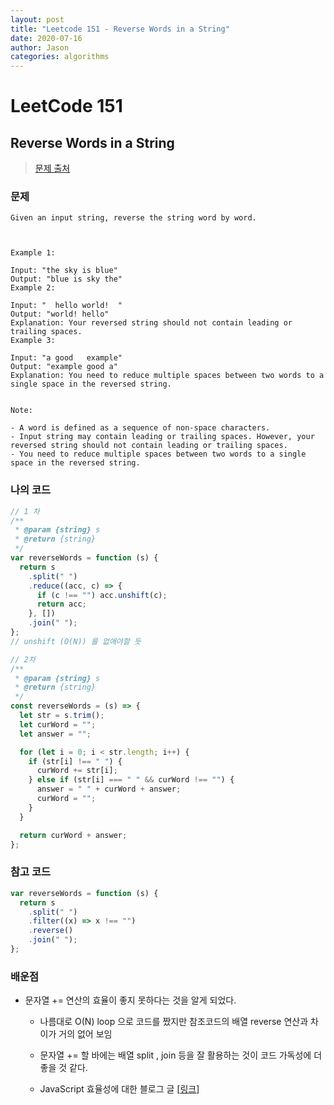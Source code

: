 ```yaml
---
layout: post
title: "Leetcode 151 - Reverse Words in a String"
date: 2020-07-16
author: Jason
categories: algorithms
---
```


# LeetCode 151

## Reverse Words in a String

> [문제 출처](https://leetcode.com/problems/reverse-words-in-a-string/)

### 문제

```
Given an input string, reverse the string word by word.



Example 1:

Input: "the sky is blue"
Output: "blue is sky the"
Example 2:

Input: "  hello world!  "
Output: "world! hello"
Explanation: Your reversed string should not contain leading or trailing spaces.
Example 3:

Input: "a good   example"
Output: "example good a"
Explanation: You need to reduce multiple spaces between two words to a single space in the reversed string.


Note:

- A word is defined as a sequence of non-space characters.
- Input string may contain leading or trailing spaces. However, your reversed string should not contain leading or trailing spaces.
- You need to reduce multiple spaces between two words to a single space in the reversed string.
```

### 나의 코드

```javascript
// 1 차
/**
 * @param {string} s
 * @return {string}
 */
var reverseWords = function (s) {
  return s
    .split(" ")
    .reduce((acc, c) => {
      if (c !== "") acc.unshift(c);
      return acc;
    }, [])
    .join(" ");
};
// unshift (O(N)) 를 없애야할 듯

// 2차
/**
 * @param {string} s
 * @return {string}
 */
const reverseWords = (s) => {
  let str = s.trim();
  let curWord = "";
  let answer = "";

  for (let i = 0; i < str.length; i++) {
    if (str[i] !== " ") {
      curWord += str[i];
    } else if (str[i] === " " && curWord !== "") {
      answer = " " + curWord + answer;
      curWord = "";
    }
  }

  return curWord + answer;
};
```

### 참고 코드

```javascript
var reverseWords = function (s) {
  return s
    .split(" ")
    .filter((x) => x !== "")
    .reverse()
    .join(" ");
};
```

### 배운점

- 문자열 += 연산의 효율이 좋지 못하다는 것을 알게 되었다.

  - 나름대로 O(N) loop 으로 코드를 짰지만 참조코드의 배열 reverse 연산과 차이가 거의 없어 보임
  - 문자열 += 할 바에는 배열 split , join 등을 잘 활용하는 것이 코드 가독성에 더 좋을 것 같다.

  - JavaScript 효율성에 대한 블로그 글 [[링크](https://12bme.tistory.com/134)]
